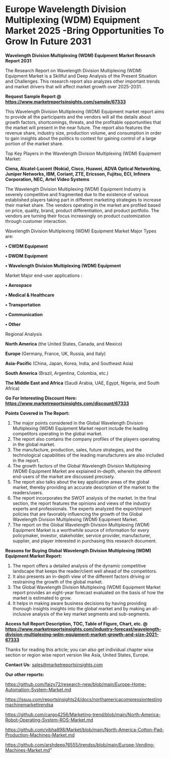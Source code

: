 # Europe Wavelength Division Multiplexing (WDM) Equipment Market 2025 -Bring Opportunities To Grow In Future 2031

<strong>Wavelength Division Multiplexing (WDM) Equipment Market Research Report 2031</strong>

The Research Report on Wavelength Division Multiplexing (WDM) Equipment Market is a Skillful and Deep Analysis of the Present Situation and Challenges. This research report also analyzes other important trends and market drivers that will affect market growth over 2025-2031.

<strong>Request Sample Report @ <a href=https://www.marketreportsinsights.com/sample/67333>https://www.marketreportsinsights.com/sample/67333</a></strong>

This Wavelength Division Multiplexing (WDM) Equipment market report aims to provide all the participants and the vendors will all the details about growth factors, shortcomings, threats, and the profitable opportunities that the market will present in the near future. The report also features the revenue share, industry size, production volume, and consumption in order to gain insights about the politics to contest for gaining control of a large portion of the market share.

Top Key Players in the Wavelength Division Multiplexing (WDM) Equipment Market:

<strong>Ciena, Alcatel-Lucent (Nokia), Cisco, Huawei, ADVA Optical Networking, Juniper Networks, IBM, Coriant, ZTE, Ericsson, Fujitsu, ECI, Infinera Corporation, NEC, Artel Video Systems</strong>

The Wavelength Division Multiplexing (WDM) Equipment Industry is severely competitive and fragmented due to the existence of various established players taking part in different marketing strategies to increase their market share. The vendors operating in the market are profiled based on price, quality, brand, product differentiation, and product portfolio. The vendors are turning their focus increasingly on product customization through customer interaction.

Wavelength Division Multiplexing (WDM) Equipment Market Major Types are:

<strong>• CWDM Equipment

• DWDM Equipment

• Wavelength Division Multiplexing (WDM) Equipment</strong>

Market Major end-user applications :

<strong>• Aerospace

• Medical & Healthcare

• Transportation

• Communication

• Other</strong>

Regional Analysis

</u><strong><b>North America</b></strong> (the United States, Canada, and Mexico)

<strong><b>Europe </b></strong>(Germany, France, UK, Russia, and Italy)

<strong><b>Asia-Pacific</b></strong> (China, Japan, Korea, India, and Southeast Asia)

<strong><b>South America</b></strong> (Brazil, Argentina, Colombia, etc.)

<strong><b>The Middle East and Africa</b></strong> (Saudi Arabia, UAE, Egypt, Nigeria, and South Africa)

<strong>Go For Interesting Discount Here: <a href=https://www.marketreportsinsights.com/discount/67333>https://www.marketreportsinsights.com/discount/67333</a></strong>

<strong>Points Covered in The Report:</strong>
<ol>
  <li>The major points considered in the Global Wavelength Division Multiplexing (WDM) Equipment Market report include the leading competitors operating in the global market.</li>
  <li>The report also contains the company profiles of the players operating in the global market.</li>
  <li>The manufacture, production, sales, future strategies, and the technological capabilities of the leading manufacturers are also included in the report.</li>
  <li>The growth factors of the Global Wavelength Division Multiplexing (WDM) Equipment Market are explained in-depth, wherein the different end-users of the market are discussed precisely.</li>
  <li>The report also talks about the key application areas of the global market, thereby providing an accurate description of the market to the readers/users.</li>
  <li>The report incorporates the SWOT analysis of the market. In the final section, the report features the opinions and views of the industry experts and professionals. The experts analyzed the export/import policies that are favorably influencing the growth of the Global Wavelength Division Multiplexing (WDM) Equipment Market.</li>
  <li>The report on the Global Wavelength Division Multiplexing (WDM) Equipment Market is a worthwhile source of information for every policymaker, investor, stakeholder, service provider, manufacturer, supplier, and player interested in purchasing this research document.</li>
</ol>
<strong>Reasons for Buying Global Wavelength Division Multiplexing (WDM) Equipment Market Report:</strong>

<ol>
  <li>The report offers a detailed analysis of the dynamic competitive landscape that keeps the reader/client well ahead of the competitors.</li>
  <li>It also presents an in-depth view of the different factors driving or restraining the growth of the global market.</li>
  <li>The Global Wavelength Division Multiplexing (WDM) Equipment Market report provides an eight-year forecast evaluated on the basis of how the market is estimated to grow.</li>
  <li>It helps in making aware business decisions by having providing thorough insights insights into the global market and by making an all-inclusive analysis of the key market segments and sub-segments.</li>
</ol>
<strong>Access full Report Description, TOC, Table of Figure, Chart, etc. @ <a href=https://www.marketreportsinsights.com/industry-forecast/wavelength-division-multiplexing-wdm-equipment-market-growth-and-size-2021-67333>https://www.marketreportsinsights.com/industry-forecast/wavelength-division-multiplexing-wdm-equipment-market-growth-and-size-2021-67333</a></strong>


Thanks for reading this article; you can also get individual chapter wise section or region wise report version like Asia, United States, Europe.

<strong>Contact Us:</strong>
sales@marketreportsinsights.com

<strong>Our other reports:</strong>

<a href=https://github.com/faizy72/research-new/blob/main/Europe-Home-Automation-System-Market.md>https://github.com/faizy72/research-new/blob/main/Europe-Home-Automation-System-Market.md</a>

<a href=https://issuu.com/reportsinsights24/docs/northamericacompressiontestingmachinemarkettrendsa>https://issuu.com/reportsinsights24/docs/northamericacompressiontestingmachinemarkettrendsa</a>

<a href=https://github.com/cargo4256/Marketing-trend/blob/main/North-America-Robot-Operating-System-ROS-Market.md>https://github.com/cargo4256/Marketing-trend/blob/main/North-America-Robot-Operating-System-ROS-Market.md</a>

<a href=https://github.com/vibha898/Market/blob/main/North-America-Cotton-Pad-Production-Machines-Market.md>https://github.com/vibha898/Market/blob/main/North-America-Cotton-Pad-Production-Machines-Market.md</a>

<a href=https://github.com/arshdeep76555/trendss/blob/main/Europe-Vending-Machines-Market.md>https://github.com/arshdeep76555/trendss/blob/main/Europe-Vending-Machines-Market.md</a>"
